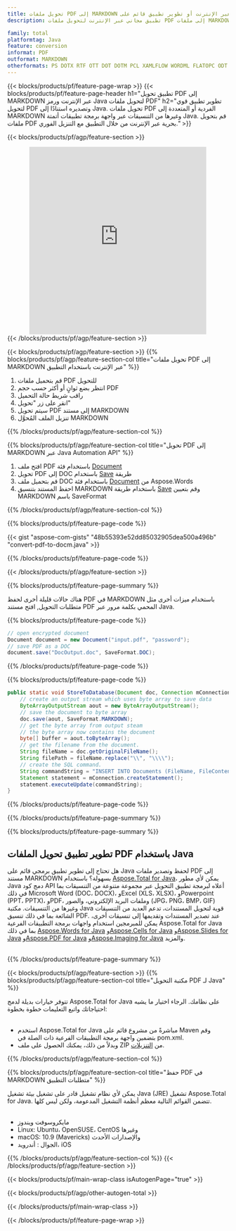 ```yaml
---
title: تحويل ملفات PDF إلى MARKDOWN عبر الإنترنت أو تطوير تطبيق قائم على Java لتحويل ملفات PDF
description: تطبيق مجاني عبر الإنترنت لتحويل ملفات PDF إلى ملفات MARKDOWN. كود مكتبة تحويل Java لمستندات PDF. 

family: total
platformtag: Java
feature: conversion
informat: PDF
outformat: MARKDOWN
otherformats: PS DOTX RTF OTT DOT DOTM PCL XAMLFLOW WORDML FLATOPC ODT MHTML
---
```

{{< blocks/products/pf/feature-page-wrap >}}
{{< blocks/products/pf/feature-page-header h1="تطبيق تحويل PDF إلى MARKDOWN عبر الإنترنت ورمز Java لتحويل ملفات PDF" h2="تطوير تطبيق قوي لتحويل PDF وتصديره استنادًا إلى Java. تحويل ملفات PDF الفردية أو المتعددة إلى MARKDOWN وغيرها من التنسيقات عبر واجهة برمجة تطبيقات أتمتة Java. قم بتحويل ملفات PDF بحرية عبر الإنترنت من خلال التطبيق مع التنزيل الفوري." >}}


{{< blocks/products/pf/agp/feature-section >}}

<div class="container-fluid agp-content bg-white aboutfile box-1 vh100 section nopbtm">
<div class=container>
<div class=row>
<div class="demobox tc col-md-12 padding-0" align="center">

<iframe title="تطبيق مجاني عبر الإنترنت لتحويل PDF إلى MARKDOWN" style="border: none; height: 426px;" scrolling="no" src="https://total-conversion-app-65z5r2lp.k8s.dynabic.com/?to=markdown&from=pdf" id="child-iframe" width="80%"></iframe>

</div></div>
</div></div>
{{< /blocks/products/pf/agp/feature-section >}}


{{< blocks/products/pf/agp/feature-section >}}
{{% blocks/products/pf/agp/feature-section-col title="تحويل ملفات PDF إلى MARKDOWN عبر الإنترنت باستخدام التطبيق" %}}

1. قم بتحميل ملفات PDF للتحويل
1. انتظر بضع ثوانٍ أو أكثر حسب حجم PDF
1. راقب شريط حالة التحميل
1. انقر على زر "تحويل"
1. سيتم تحويل PDF إلى مستند MARKDOWN
1. تنزيل الملف المُحوَّل MARKDOWN

{{% /blocks/products/pf/agp/feature-section-col %}}

{{% blocks/products/pf/agp/feature-section-col title="تحويل PDF إلى MARKDOWN عبر Java Automation API" %}}


1. افتح ملف PDF باستخدام فئة [Document](https://reference.aspose.com/pdf/java/com.aspose.pdf/Document)
2. تحويل PDF إلى DOC باستخدام [Save](https://reference.aspose.com/pdf/java/com.aspose.pdf/Document#save-java.lang.String-com.aspose.pdf.SaveOptions) طريقة
3. قم بتحميل ملف DOC باستخدام فئة [Document](https://reference.aspose.com/words/java/com.aspose.words/Document) من Aspose.Words
4. احفظ المستند بتنسيق MARKDOWN باستخدام طريقة [Save](https://reference.aspose.com/words/java/com.aspose.words/Document#save(java.lang.String.int)) وقم بتعيين MARKDOWN باسم SaveFormat



{{% /blocks/products/pf/agp/feature-section-col %}}

{{% blocks/products/pf/feature-page-code %}}
{{< gist "aspose-com-gists" "48b55393e52dd85032905dea500a496b" "convert-pdf-to-docm.java" >}}
{{% /blocks/products/pf/feature-page-code %}}

{{< /blocks/products/pf/agp/feature-section >}}

{{% blocks/products/pf/feature-page-summary %}}

هناك حالات قليلة أخرى لحفظ PDF في MARKDOWN باستخدام ميزات أخرى مثل متطلبات التحويل, افتح مستند PDF المحمي بكلمة مرور عبر Java.

{{% blocks/products/pf/feature-page-code %}}


```cs
// open encrypted document
Document document = new Document("input.pdf", "password");
// save PDF as a DOC 
document.save("DocOutput.doc", SaveFormat.DOC);
```


{{% /blocks/products/pf/feature-page-code %}}
{{% blocks/products/pf/feature-page-code %}}


```java
public static void StoreToDatabase(Document doc, Connection mConnection) throws Exception {
    // create an output stream which uses byte array to save data
    ByteArrayOutputStream aout = new ByteArrayOutputStream();
    // save the document to byte array
    doc.save(aout, SaveFormat.MARKDOWN);
    // get the byte array from output steam
    // the byte array now contains the document
    byte[] buffer = aout.toByteArray();
    // get the filename from the document.
    String fileName = doc.getOriginalFileName();
    String filePath = fileName.replace("\\", "\\\\");
    // create the SQL command.
    String commandString = "INSERT INTO Documents (FileName, FileContent) VALUES('" + filePath + "', '" + buffer + "')";
    Statement statement = mConnection.createStatement();
    statement.executeUpdate(commandString);
}  
```


{{% /blocks/products/pf/feature-page-code %}}


{{% /blocks/products/pf/feature-page-summary %}}

{{% blocks/products/pf/feature-page-summary %}}

<h2>تطوير تطبيق تحويل الملفات PDF باستخدام Java</h2>

هل تحتاج إلى تطوير تطبيق برمجي قائم على Java لحفظ وتصدير ملفات PDF إلى مستند MARKDOWN بسهولة؟ باستخدام [Aspose.Total for Java](https://products.aspose.com/total/ar/java/)، يمكن لأي مطور Java دمج كود API أعلاه لبرمجة تطبيق التحويل عبر مجموعة متنوعة من التنسيقات بما في ذلك Microsoft Word (DOC، DOCX)، وExcel (XLS، XLSX)، وPowerpoint (PPT، PPTX)، وPDF، وملفات البريد الإلكتروني، والصور (JPG، PNG، BMP، GIF) وغيرها من التنسيقات. مكتبة Java قوية لتحويل المستندات، تدعم العديد من التنسيقات الشائعة بما في ذلك تنسيق PDF. عند تصدير المستندات وتقديمها إلى تنسيقات أخرى، يمكن للمبرمجين استخدام واجهات برمجة التطبيقات الفرعية Aspose.Total for Java بما في ذلك [Aspose.Words for Java](https://products.aspose.com/words/ar/java/) و[Aspose.Cells for Java](https://products.aspose.com/cells/ar/java/) و[Aspose.Slides for Java](https://products.aspose.com/slides/ar/java/) و[Aspose.PDF for Java](https://products.aspose.com/pdf/ar/java/) و[Aspose.Imaging for Java](https://products.aspose.com/imaging/ar/java/) والمزيد.<br /><br />

{{% /blocks/products/pf/feature-page-summary %}}

{{< blocks/products/pf/agp/feature-section >}}
{{% blocks/products/pf/agp/feature-section-col title="مكتبة التحويل PDF لـ Java" %}}

تتوفر خيارات بديلة لدمج Aspose.Total for Java على نظامك. الرجاء اختيار ما يشبه احتياجاتك واتبع التعليمات خطوة بخطوة:<br /><br />

- استخدم Aspose.Total for Java مباشرةً من مشروع قائم على Maven وقم بتضمين واجهة برمجة التطبيقات الفرعية ذات الصلة في pom.xml.
- وبدلاً من ذلك، يمكنك الحصول على ملف ZIP من [التنزيلات](https://releases.aspose.com/total/java).

{{% /blocks/products/pf/agp/feature-section-col %}}

{{% blocks/products/pf/agp/feature-section-col title="حفظ PDF في MARKDOWN متطلبات التطبيق" %}}

يمكن لأي نظام تشغيل قادر على تشغيل بيئة تشغيل Java (JRE) تشغيل Aspose.Total for Java. تتضمن القوائم التالية معظم أنظمة التشغيل المدعومة، ولكن ليس كلها. <br /><br />
- مايكروسوفت ويندوز
- Linux: Ubuntu، OpenSUSE، CentOS وغيرها
- macOS: 10.9 (Mavericks) والإصدارات الأحدث
- الجوال : أندرويد، iOS

{{% /blocks/products/pf/agp/feature-section-col %}}
{{< /blocks/products/pf/agp/feature-section >}}

{{< blocks/products/pf/main-wrap-class isAutogenPage="true" >}}

{{< blocks/products/pf/agp/other-autogen-total >}}

{{< /blocks/products/pf/main-wrap-class >}}

{{< /blocks/products/pf/feature-page-wrap >}}